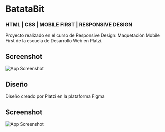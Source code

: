 
# BatataBit
### HTML | CSS | MOBILE FIRST | RESPONSIVE DESIGN

Proyecto realizado en el curso de Responsive Design: Maquetación Mobile First de la escuela de Desarrollo Web en Platzi.



## Screenshot

![App Screenshot](https://repository-images.githubusercontent.com/307003855/85e21580-163b-11eb-9324-bfc32d17157f)


## Diseño

Diseño creado por Platzi en la plataforma Figma
## Screenshot

![App Screenshot](https://www.solucionex.com/sites/default/files/posts/imagen/figma_logo_icon_171159_0.png)


